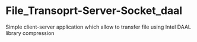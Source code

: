# File_Transoprt-Server-Socket_daal
Simple client-server application which allow to transfer file using Intel DAAL library compression 
